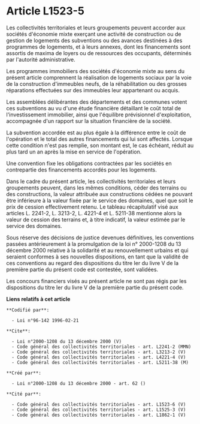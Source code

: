 # Article L1523-5

Les collectivités territoriales et leurs groupements peuvent accorder aux sociétés d'économie mixte exerçant une activité de
construction ou de gestion de logements des subventions ou des avances destinées à des programmes de logements, et à leurs
annexes, dont les financements sont assortis de maxima de loyers ou de ressources des occupants, déterminés par l'autorité
administrative. 

Les programmes immobiliers des sociétés d'économie mixte au sens du présent article comprennent la réalisation de logements
sociaux par la voie de la construction d'immeubles neufs, de la réhabilitation ou des grosses réparations effectuées sur des
immeubles leur appartenant ou acquis. 

Les assemblées délibérantes des départements et des communes votent ces subventions au vu d'une étude financière détaillant
le coût total de l'investissement immobilier, ainsi que l'équilibre prévisionnel d'exploitation, accompagnée d'un rapport sur
la situation financière de la société. 

La subvention accordée est au plus égale à la différence entre le coût de l'opération et le total des autres financements qui
lui sont affectés. Lorsque cette condition n'est pas remplie, son montant est, le cas échéant, réduit au plus tard un an
après la mise en service de l'opération. 

Une convention fixe les obligations contractées par les sociétés en contrepartie des financements accordés pour les
logements. 

Dans le cadre du présent article, les collectivités territoriales et leurs groupements peuvent, dans les mêmes conditions,
céder des terrains ou des constructions, la valeur attribuée aux constructions cédées ne pouvant être inférieure à la valeur
fixée par le service des domaines, quel que soit le prix de cession effectivement retenu. Le tableau récapitulatif visé aux
articles L. 2241-2, L. 3213-2, L. 4221-4 et L. 5211-38 mentionne alors la valeur de cession des terrains et, à titre
indicatif, la valeur estimée par le service des domaines. 

Sous réserve des décisions de justice devenues définitives, les conventions passées antérieurement à la promulgation de la
loi n° 2000-1208 du 13 décembre 2000 relative à la solidarité et au renouvellement urbains et qui seraient conformes à ses
nouvelles dispositions, en tant que la validité de ces conventions au regard des dispositions du titre Ier du livre V de la
première partie du présent code est contestée, sont validées. 

Les concours financiers visés au présent article ne sont pas régis par les dispositions du titre Ier du livre V de la
première partie du présent code.

**Liens relatifs à cet article**

	**Codifié par**:

	  - Loi n°96-142 1996-02-21

	**Cite**:

	  - Loi n°2000-1208 du 13 décembre 2000 (V)
	  - Code général des collectivités territoriales - art. L2241-2 (MMN)
	  - Code général des collectivités territoriales - art. L3213-2 (V)
	  - Code général des collectivités territoriales - art. L4221-4 (V)
	  - Code général des collectivités territoriales - art. L5211-38 (M)

	**Créé par**:

	  - Loi n°2000-1208 du 13 décembre 2000 - art. 62 ()

	**Cité par**:

	  - Code général des collectivités territoriales - art. L1523-6 (V)
	  - Code général des collectivités territoriales - art. L1525-3 (V)
	  - Code général des collectivités territoriales - art. L1862-1 (V)
